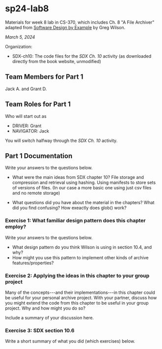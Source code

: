 # sp24-lab8
Materials for week 8 lab in CS-370, which includes Ch. 8 "A File Archiver" adapted from [Software Design by Example](https://third-bit.com/sdxpy/) by Greg Wilson.

_March 5, 2024_

Organization:
* SDX-ch10: The code files for the _SDX Ch. 10_ activity (as downloaded directly from the book website, unmodified) 

## Team Members for Part 1
Jack A. and Grant D.

## Team Roles for Part 1
Who will start out as
* DRIVER: Grant
* NAVIGATOR: Jack

You will switch halfway through the _SDX Ch. 10_ activity.

## Part 1 Documentation

Write your answers to the questions below.

* What were the main ideas from SDX chapter 10?
File storage and compression and retrieval using hashing. Using manifests to store sets of versions of files. (In our case a more basic one using just csv files and no remote storage)


* What questions did you have about the material in the chapters? What did you find confusing?
How exeactly does glob() work?


### Exercise 1: What familiar design pattern does this chapter employ?

Write your answers to the questions below.

* What design pattern do you think Wilson is using in section 10.4, and why?
* How might you use this pattern to implement other kinds of archive features/properties?

### Exercise 2: Applying the ideas in this chapter to your group project

Many of the concepts---and their implementations---in this chapter could be useful for your personal archive project. With your partner, discuss how you might extend the code from this chapter to be useful in your group project. Why and how might you do so?

Include a summary of your discussion here.

### Exercise 3: SDX section 10.6

Write a short summary of what you did (which exercises) below.